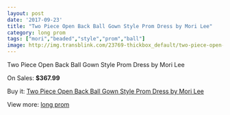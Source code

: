 ```yaml
---
layout: post
date: '2017-09-23'
title: "Two Piece Open Back Ball Gown Style Prom Dress by Mori Lee"
category: long prom
tags: ["mori","beaded","style","prom","ball"]
image: http://img.transblink.com/23769-thickbox_default/two-piece-open-back-ball-gown-style-prom-dress-by-mori-lee.jpg
---
```

Two Piece Open Back Ball Gown Style Prom Dress by Mori Lee

On Sales: **$367.99**
<a href="https://www.transblink.com/en/long-prom/7542-two-piece-open-back-ball-gown-style-prom-dress-by-mori-lee.html"><amp-img layout="responsive" width="600" height="600" src="//img.transblink.com/23769-thickbox_default/two-piece-open-back-ball-gown-style-prom-dress-by-mori-lee.jpg" alt="Two Piece Open Back Ball Gown Style Prom Dress by Mori Lee 0" /></a>
<a href="https://www.transblink.com/en/long-prom/7542-two-piece-open-back-ball-gown-style-prom-dress-by-mori-lee.html"><amp-img layout="responsive" width="600" height="600" src="//img.transblink.com/23773-thickbox_default/two-piece-open-back-ball-gown-style-prom-dress-by-mori-lee.jpg" alt="Two Piece Open Back Ball Gown Style Prom Dress by Mori Lee 1" /></a>
<a href="https://www.transblink.com/en/long-prom/7542-two-piece-open-back-ball-gown-style-prom-dress-by-mori-lee.html"><amp-img layout="responsive" width="600" height="600" src="//img.transblink.com/23772-thickbox_default/two-piece-open-back-ball-gown-style-prom-dress-by-mori-lee.jpg" alt="Two Piece Open Back Ball Gown Style Prom Dress by Mori Lee 2" /></a>
<a href="https://www.transblink.com/en/long-prom/7542-two-piece-open-back-ball-gown-style-prom-dress-by-mori-lee.html"><amp-img layout="responsive" width="600" height="600" src="//img.transblink.com/23771-thickbox_default/two-piece-open-back-ball-gown-style-prom-dress-by-mori-lee.jpg" alt="Two Piece Open Back Ball Gown Style Prom Dress by Mori Lee 3" /></a>
<a href="https://www.transblink.com/en/long-prom/7542-two-piece-open-back-ball-gown-style-prom-dress-by-mori-lee.html"><amp-img layout="responsive" width="600" height="600" src="//img.transblink.com/23770-thickbox_default/two-piece-open-back-ball-gown-style-prom-dress-by-mori-lee.jpg" alt="Two Piece Open Back Ball Gown Style Prom Dress by Mori Lee 4" /></a>

Buy it: [Two Piece Open Back Ball Gown Style Prom Dress by Mori Lee](https://www.transblink.com/en/long-prom/7542-two-piece-open-back-ball-gown-style-prom-dress-by-mori-lee.html "Two Piece Open Back Ball Gown Style Prom Dress by Mori Lee")

View more: [long prom](https://www.transblink.com/en/58-long-prom "long prom")